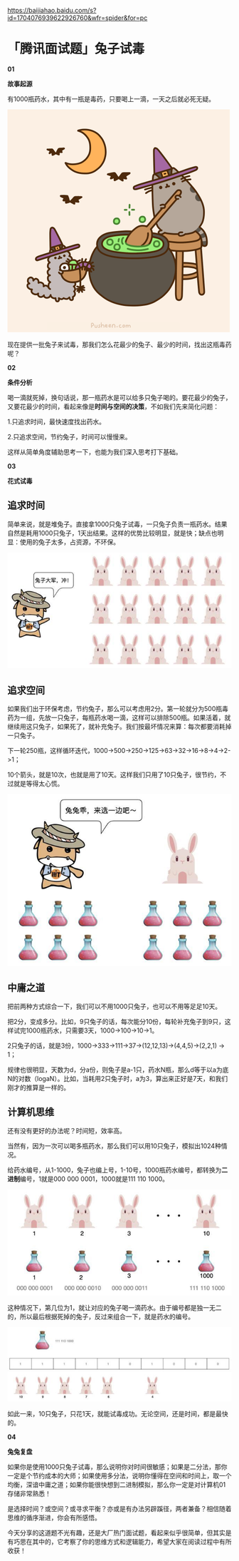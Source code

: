https://baijiahao.baidu.com/s?id=1704076939622926760&wfr=spider&for=pc

# **「腾讯面试题」兔子试毒**

**01**

**故事起源**

有1000瓶药水，其中有一瓶是毒药，只要喝上一滴，一天之后就必死无疑。



![img](兔子试毒.assets/a1af03a715b51984f235592492442125.gif)



现在提供一批兔子来试毒，那我们怎么花最少的兔子、最少的时间，找出这瓶毒药呢？

**02**

**条件分析**

喝一滴就死掉，换句话说，那一瓶药水是可以给多只兔子喝的。要花最少的兔子，又要花最少的时间，看起来像是**时间与空间的决策**，不如我们先来简化问题：

1.只追求时间，最快速度找出药水。

2.只追求空间，节约兔子，时间可以慢慢来。

这样从简单角度辅助思考一下，也能为我们深入思考打下基础。

**03**

**花式试毒**

## 追求时间

简单来说，就是堆兔子。直接拿1000只兔子试毒，一只兔子负责一瓶药水。结果自然是耗用1000只兔子，1天出结果。这样的优势比较明显，就是快；缺点也明显：使用的兔子太多，占资源，不环保。



![img](兔子试毒.assets/83025aafa40f4bfb862ce3507303c5f8f636188e-16339165770003.jpeg)



## 追求空间

如果我们出于环保考虑，节约兔子，那么可以考虑用2分。第一轮就分为500瓶毒药为一组，先放一只兔子，每瓶药水喝一滴，这样可以排除500瓶。如果活着，就继续用这只兔子，如果死了，就补充兔子。我们按最坏情况来算：每次都要消耗掉一只兔子。

下一轮250瓶，这样循环迭代，1000->500->250->125->63->32->16->8->4->2->1；

10个箭头，就是10次，也就是用了10天。这样我们只用了10只兔子，很节约，不过就是等得太心慌。

![img](兔子试毒.assets/7aec54e736d12f2e6bd11e4d218e686a84356898.jpeg)

## 中庸之道

把前两种方式综合一下，我们可以不用1000只兔子，也可以不用等足足10天。

把2分，变成多分。比如，9只兔子的话，每次能分10份，每轮补充兔子到9只，这样试完1000瓶药水，只需要3天，1000->100->10->1。

2只兔子的话，就是3份，1000->333->111->37->(12,12,13)->(4,4,5)->(2,2,1) -> 1；

规律也很明显，天数为d，分a份，则兔子是a-1只，药水N瓶，那么d等于以a为底N的对数（logaN）。比如，当耗用2只兔子时，a为3，算出来正好是7天，和我们刚才的推算是一样的。

## 计算机思维

还有没有更好的办法呢？时间短，效率高。

当然有，因为一次可以喝多瓶药水，那么我们可以用10只兔子，模拟出1024种情况。

给药水编号，从1-1000，兔子也编上号，1-10号，1000瓶药水编号，都转换为**二进制**编号，1就是000 000 0001，1000就是111 110 1000。

![img](兔子试毒.assets/09fa513d269759ee15f3b4e8dfb7fe1e6c22dfc3.jpeg)



这种情况下，第几位为1，就让对应的兔子喝一滴药水。由于编号都是独一无二的，所以最后根据死掉的兔子，反过来组合一下，就是药水的编号。

![img](兔子试毒.assets/78310a55b319ebc459e49e50f66a72f41f171634.jpeg)



如此一来，10只兔子，只花1天，就能试毒成功。无论空间，还是时间，都是最快的。

**04**

**兔兔复盘**

如果你是使用1000只兔子试毒，那么说明你对时间很敏感；如果是二分法，那你一定是个节约成本的大师；如果使用多分法，说明你懂得在空间和时间上，取一个均衡，深谙中庸之道；如果你能很快想到二进制模拟，那么你一定是对计算机01存储非常熟悉！

是选择时间？或空间？或寻求平衡？亦或是有办法另辟蹊径，两者兼备？相信随着思维的循序渐进，你会有所感悟。

今天分享的这道题不光有趣，还是大厂热门面试题，看起来似乎很简单，但其实是有巧思在其中的，它考察了你的思维方式和逻辑能力，希望大家在阅读过程中有所收获！